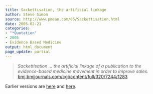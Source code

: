 ```yaml
---
title: Sackettisation, the artificial linkage
author: Steve Simon
source: http://www.pmean.com/05/Sackettisation.html
date: 2005-02-21
categories:
- "*Quotation"
- 2005
- Evidence Based Medicine
output: html_document
page_update: partial
---
```

> *Sackettisation \... the artificial linkage of a publication to the
> evidence-based medicine movement in order to improve sales.*
> [bmj.bmjjournals.com/cgi/content/full/320/7244/1283](http://bmj.bmjjournals.com/cgi/content/full/320/7244/1283)

Earlier versions are [here][sim1] and [here][sim2].

[sim1]: http://www.pmean.com/05/Sackettisation.html
[sim2]: http://new.pmean.com/Sackettisation/
